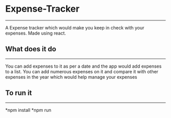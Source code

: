 # Expense-Tracker
***
A Expense tracker which would make you keep in check with your expenses. Made using react.

## What does it do
---
You can add expenses to it as per a date and the app would add expenses to a list.
You can add numerous expenses on it and compare it with other expenses in the year which would help manage your expenses

## To run it
---
*npm install
*npm run
